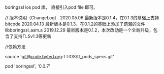 boringssl ios pod 库， 直接引入pod file 即可。

// 版本说明（ChangeLog）
2020.05.06  最新版本是0.1.4，在0.1.3的基础上支持bitcode
2020.04.13  最新版本是0.1.3，在0.1.2的基础上添加了遗漏的文件libboringssl_asm.a
2019.12.29  最新版本是0.1.2，本次改动是一个全新升级，包含了支持TLSv1.3等更新


//依赖方法

source 'git@code.byted.org:TTIOS/tt_pods_specs.git'

pod 'boringssl', '0.0.7'
